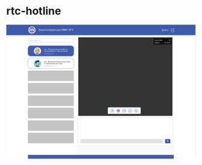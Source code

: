 # rtc-hotline

<a href="https://github.com/ojenya/rtc-hotline/"><img src="https://raw.githubusercontent.com/ojenya/rtc-hotline/master/hotline.png" title="React + WebRTC" alt="hotline"></a>

